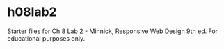 # h08lab2
Starter files for Ch 8 Lab 2 - Minnick, Responsive Web Design 9th ed. For educational purposes only.
